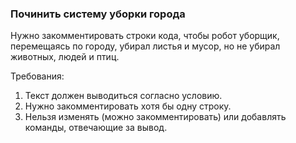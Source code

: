 
### Починить систему уборки города

Нужно закомментировать строки кода, чтобы робот уборщик, перемещаясь по городу, убирал листья и мусор,
но не убирал животных, людей и птиц.


Требования:
1.	Текст должен выводиться согласно условию.
2.	Нужно закомментировать хотя бы одну строку.
3.	Нельзя изменять (можно закомментировать) или добавлять команды, отвечающие за вывод.


